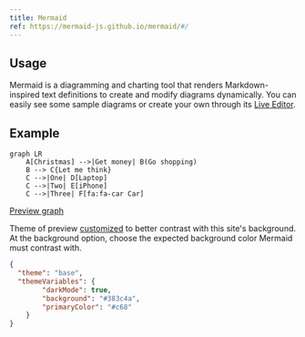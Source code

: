 ```yaml
---
title: Mermaid
ref: https://mermaid-js.github.io/mermaid/#/
---
```


## Usage

Mermaid is a diagramming and charting tool that renders Markdown-inspired text definitions to create
and modify diagrams dynamically.
You can easily see some sample diagrams or create your own through its [Live Editor](https://mermaid-js.github.io/mermaid-live-editor/).

## Example

```mermaid
graph LR
    A[Christmas] -->|Get money| B(Go shopping)
    B --> C{Let me think}
    C -->|One| D[Laptop]
    C -->|Two| E[iPhone]
    C -->|Three| F[fa:fa-car Car]
```

[Preview graph](https://mermaid-js.github.io/mermaid-live-editor/edit#eyJjb2RlIjoiZ3JhcGggTFJcbiAgICBBW0NocmlzdG1hc10gLS0-fEdldCBtb25leXwgQihHbyBzaG9wcGluZylcbiAgICBCIC0tPiBDe0xldCBtZSB0aGlua31cbiAgICBDIC0tPnxPbmV8IERbTGFwdG9wXVxuICAgIEMgLS0-fFR3b3wgRVtpUGhvbmVdXG4gICAgQyAtLT58VGhyZWV8IEZbZmE6ZmEtY2FyIENhcl0iLCJtZXJtYWlkIjoie1xuICBcInRoZW1lXCI6IFwiYmFzZVwiLFxuICBcInRoZW1lVmFyaWFibGVzXCI6IHtcbiAgICAgICAgXCJkYXJrTW9kZVwiOiB0cnVlLFxuICAgICAgICBcImJhY2tncm91bmRcIjogXCIjMzgzYzRhXCIsXG4gICAgICAgIFwicHJpbWFyeUNvbG9yXCI6IFwiI2M2OFwiXG4gICAgfVxufSIsInVwZGF0ZUVkaXRvciI6ZmFsc2UsImF1dG9TeW5jIjp0cnVlLCJ1cGRhdGVEaWFncmFtIjpmYWxzZX0)

Theme of preview [customized](https://mermaid-js.github.io/mermaid/#/theming?id=theme-variables-reference-table)
to better contrast with this site's background.
At the background option,
choose the expected background color Mermaid must contrast with.

```json
{
  "theme": "base",
  "themeVariables": {
        "darkMode": true,
        "background": "#383c4a",
        "primaryColor": "#c68"
    }
}
```

